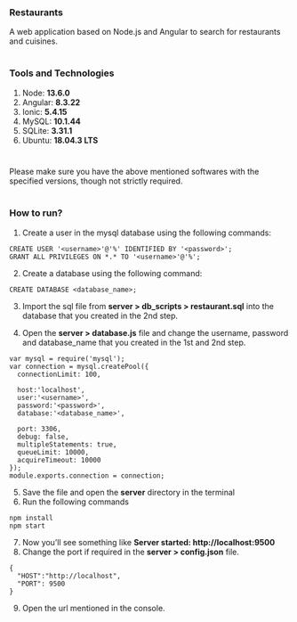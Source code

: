 ### Restaurants
A web application based on Node.js and Angular to search for restaurants and cuisines.
#    

### Tools and Technologies
1. Node: **13.6.0**
2. Angular: **8.3.22**
3. Ionic: **5.4.15**
4. MySQL: **10.1.44**
5. SQLite: **3.31.1**
6. Ubuntu: **18.04.3 LTS**
# 

Please make sure you have the above mentioned softwares with the specified versions, though not strictly required.
#

### How to run?
1. Create a user in the mysql database using the following commands:
```
CREATE USER '<username>'@'%' IDENTIFIED BY '<password>';
GRANT ALL PRIVILEGES ON *.* TO '<username>'@'%';
```
2. Create a database using the following command:
```
CREATE DATABASE <database_name>;
```
3. Import the sql file from **server > db_scripts > restaurant.sql** into the database that you created in the 2nd step.

4. Open the **server > database.js** file and change the username, password and database_name that you created in the 1st and 2nd step.
```
var mysql = require('mysql');
var connection = mysql.createPool({
  connectionLimit: 100,

  host:'localhost',
  user:'<username>',
  password:'<password>',
  database:'<database_name>',

  port: 3306,
  debug: false,
  multipleStatements: true,
  queueLimit: 10000,
  acquireTimeout: 10000
});
module.exports.connection = connection;
```
5. Save the file and open the **server** directory in the terminal
6. Run the following commands
```
npm install
npm start
```
7. Now you’ll see something like **Server started: http://localhost:9500**
8. Change the port if required in the **server > config.json** file.

```
{
  "HOST":"http://localhost",
  "PORT": 9500
}
```    
9. Open the url mentioned in the console.
